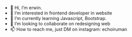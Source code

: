- 👋 Hi, I’m erwin.
- 👀 I’m interested in frontend developer in website
- 🌱 I’m currently learning Javascript, Bootstrap.
- 💞️ I’m looking to collaborate on redesigning web
- 📫 How to reach me, just DM on instagram: echoiruman

<!---
akungw31/akungw31 is a ✨ special ✨ repository because its `README.md` (this file) appears on your GitHub profile.
You can click the Preview link to take a look at your changes.
--->
